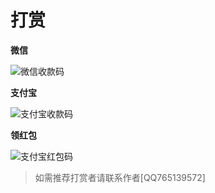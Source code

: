 # 打赏

**微信**

<img className="reward-img" src="/w.jpg" alt="微信收款码"/>

**支付宝**

<img className="reward-img" src="/z.jpg" alt="支付宝收款码"/>

**领红包**

<img className="reward-img" src="/r.jpg" alt="支付宝红包码"/>

> 如需推荐打赏者请联系作者[QQ765139572]
